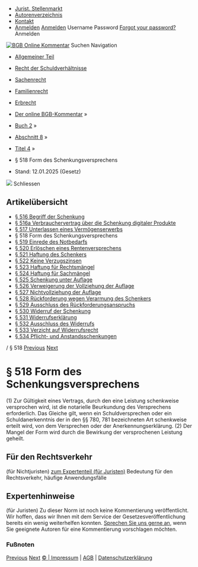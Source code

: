   * [Jurist. Stellenmarkt](https://bgb.kommentar.de/Buch-2/Abschnitt-8/Titel-4/</job-board> "Jurist. Stellenmarkt")
  * [Autorenverzeichnis](https://bgb.kommentar.de/Buch-2/Abschnitt-8/Titel-4/</Autorenverzeichnis> "Autorenverzeichnis")
  * [Kontakt](https://bgb.kommentar.de/Buch-2/Abschnitt-8/Titel-4/</Kontakt>)
  * [Anmelden](https://bgb.kommentar.de/Buch-2/Abschnitt-8/Titel-4/<#login> "show login form") [Anmelden](https://bgb.kommentar.de/Buch-2/Abschnitt-8/Titel-4/<#> "hide login form") Username Password
[Forgot your password?](https://bgb.kommentar.de/Buch-2/Abschnitt-8/Titel-4/</user/forgotpassword>) Anmelden 


[![BGB Online Kommentar](https://bgb.kommentar.de/extension/bgb/design/bgb/images/logo.png)](https://bgb.kommentar.de/Buch-2/Abschnitt-8/Titel-4/</> "BGB Online Kommentar")
Suchen
Navigation
  * [Allgemeiner Teil](https://bgb.kommentar.de/Buch-2/Abschnitt-8/Titel-4/</Buch-1>)
  * [Recht der Schuldverhältnisse](https://bgb.kommentar.de/Buch-2/Abschnitt-8/Titel-4/</Buch-2>)
  * [Sachenrecht](https://bgb.kommentar.de/Buch-2/Abschnitt-8/Titel-4/</Buch-3>)
  * [Familienrecht](https://bgb.kommentar.de/Buch-2/Abschnitt-8/Titel-4/</Buch-4>)
  * [Erbrecht](https://bgb.kommentar.de/Buch-2/Abschnitt-8/Titel-4/</Buch-5>)


  * [Der online BGB-Kommentar](https://bgb.kommentar.de/Buch-2/Abschnitt-8/Titel-4/</>) »
  * [Buch 2](https://bgb.kommentar.de/Buch-2/Abschnitt-8/Titel-4/</Buch-2>) »
  * [Abschnitt 8](https://bgb.kommentar.de/Buch-2/Abschnitt-8/Titel-4/</Buch-2/Abschnitt-8>) »
  * [Titel 4](https://bgb.kommentar.de/Buch-2/Abschnitt-8/Titel-4/</Buch-2/Abschnitt-8/Titel-4>) »
  * § 518 Form des Schenkungsversprechens 
  * Stand: 12.01.2025 (Gesetz) 


![](https://vg01.met.vgwort.de/na/1c9909529ead4f509072c06d9081a7d5)
Schliessen 
## Artikelübersicht
  * [ § 516 Begriff der Schenkung ](https://bgb.kommentar.de/Buch-2/Abschnitt-8/Titel-4/</Buch-2/Abschnitt-8/Titel-4/Begriff-der-Schenkung>)
  * [ § 516a Verbrauchervertrag über die Schenkung digitaler Produkte ](https://bgb.kommentar.de/Buch-2/Abschnitt-8/Titel-4/</Buch-2/Abschnitt-8/Titel-4/Verbrauchervertrag-ueber-die-Schenkung-digitaler-Produkte>)
  * [ § 517 Unterlassen eines Vermögenserwerbs ](https://bgb.kommentar.de/Buch-2/Abschnitt-8/Titel-4/</Buch-2/Abschnitt-8/Titel-4/Unterlassen-eines-Vermoegenserwerbs>)
  * § 518 Form des Schenkungsversprechens 
  * [ § 519 Einrede des Notbedarfs ](https://bgb.kommentar.de/Buch-2/Abschnitt-8/Titel-4/</Buch-2/Abschnitt-8/Titel-4/Einrede-des-Notbedarfs>)
  * [ § 520 Erlöschen eines Rentenversprechens ](https://bgb.kommentar.de/Buch-2/Abschnitt-8/Titel-4/</Buch-2/Abschnitt-8/Titel-4/Erloeschen-eines-Rentenversprechens>)
  * [ § 521 Haftung des Schenkers ](https://bgb.kommentar.de/Buch-2/Abschnitt-8/Titel-4/</Buch-2/Abschnitt-8/Titel-4/Haftung-des-Schenkers>)
  * [ § 522 Keine Verzugszinsen ](https://bgb.kommentar.de/Buch-2/Abschnitt-8/Titel-4/</Buch-2/Abschnitt-8/Titel-4/Keine-Verzugszinsen>)
  * [ § 523 Haftung für Rechtsmängel ](https://bgb.kommentar.de/Buch-2/Abschnitt-8/Titel-4/</Buch-2/Abschnitt-8/Titel-4/Haftung-fuer-Rechtsmaengel>)
  * [ § 524 Haftung für Sachmängel ](https://bgb.kommentar.de/Buch-2/Abschnitt-8/Titel-4/</Buch-2/Abschnitt-8/Titel-4/Haftung-fuer-Sachmaengel>)
  * [ § 525 Schenkung unter Auflage ](https://bgb.kommentar.de/Buch-2/Abschnitt-8/Titel-4/</Buch-2/Abschnitt-8/Titel-4/Schenkung-unter-Auflage>)
  * [ § 526 Verweigerung der Vollziehung der Auflage ](https://bgb.kommentar.de/Buch-2/Abschnitt-8/Titel-4/</Buch-2/Abschnitt-8/Titel-4/Verweigerung-der-Vollziehung-der-Auflage>)
  * [ § 527 Nichtvollziehung der Auflage ](https://bgb.kommentar.de/Buch-2/Abschnitt-8/Titel-4/</Buch-2/Abschnitt-8/Titel-4/Nichtvollziehung-der-Auflage>)
  * [ § 528 Rückforderung wegen Verarmung des Schenkers ](https://bgb.kommentar.de/Buch-2/Abschnitt-8/Titel-4/</Buch-2/Abschnitt-8/Titel-4/Rueckforderung-wegen-Verarmung-des-Schenkers>)
  * [ § 529 Ausschluss des Rückforderungsanspruchs ](https://bgb.kommentar.de/Buch-2/Abschnitt-8/Titel-4/</Buch-2/Abschnitt-8/Titel-4/Ausschluss-des-Rueckforderungsanspruchs>)
  * [ § 530 Widerruf der Schenkung ](https://bgb.kommentar.de/Buch-2/Abschnitt-8/Titel-4/</Buch-2/Abschnitt-8/Titel-4/Widerruf-der-Schenkung>)
  * [ § 531 Widerrufserklärung ](https://bgb.kommentar.de/Buch-2/Abschnitt-8/Titel-4/</Buch-2/Abschnitt-8/Titel-4/Widerrufserklaerung>)
  * [ § 532 Ausschluss des Widerrufs ](https://bgb.kommentar.de/Buch-2/Abschnitt-8/Titel-4/</Buch-2/Abschnitt-8/Titel-4/Ausschluss-des-Widerrufs>)
  * [ § 533 Verzicht auf Widerrufsrecht ](https://bgb.kommentar.de/Buch-2/Abschnitt-8/Titel-4/</Buch-2/Abschnitt-8/Titel-4/Verzicht-auf-Widerrufsrecht>)
  * [ § 534 Pflicht- und Anstandsschenkungen ](https://bgb.kommentar.de/Buch-2/Abschnitt-8/Titel-4/</Buch-2/Abschnitt-8/Titel-4/Pflicht-und-Anstandsschenkungen>)


/ § 518 
[Previous](https://bgb.kommentar.de/Buch-2/Abschnitt-8/Titel-4/</Buch-2/Abschnitt-8/Titel-4/Unterlassen-eines-Vermoegenserwerbs> "§ 517 Unterlassen eines Vermögenserwerbs") [Next](https://bgb.kommentar.de/Buch-2/Abschnitt-8/Titel-4/</Buch-2/Abschnitt-8/Titel-4/Einrede-des-Notbedarfs> "§ 519 Einrede des Notbedarfs")
# § 518 Form des Schenkungsversprechens
(1) Zur Gültigkeit eines Vertrags, durch den eine Leistung schenkweise versprochen wird, ist die notarielle Beurkundung des Versprechens erforderlich. Das Gleiche gilt, wenn ein Schuldversprechen oder ein Schuldanerkenntnis der in den §§ 780, 781 bezeichneten Art schenkweise erteilt wird, von dem Versprechen oder der Anerkennungserklärung.
(2) Der Mangel der Form wird durch die Bewirkung der versprochenen Leistung geheilt.
## Für den Rechtsverkehr 
(für Nichtjuristen)
[zum Expertenteil (für Juristen)](https://bgb.kommentar.de/Buch-2/Abschnitt-8/Titel-4/<#expertenhinweise>)
Bedeutung für den Rechtsverkehr, häufige Anwendungsfälle
## Expertenhinweise
(für Juristen)
Zu dieser Norm ist noch keine Kommentierung veröffentlicht. Wir hoffen, dass wir Ihnen mit dem Service der Gesetzesveröffentlichung bereits ein wenig weiterhelfen konnten. [Sprechen Sie uns gerne an](https://bgb.kommentar.de/Buch-2/Abschnitt-8/Titel-4/</Kontakt>), wenn Sie geeignete Autoren für eine Kommentierung vorschlagen möchten. 
### Fußnoten
[Previous](https://bgb.kommentar.de/Buch-2/Abschnitt-8/Titel-4/</Buch-2/Abschnitt-8/Titel-4/Unterlassen-eines-Vermoegenserwerbs> "§ 517 Unterlassen eines Vermögenserwerbs") [Next](https://bgb.kommentar.de/Buch-2/Abschnitt-8/Titel-4/</Buch-2/Abschnitt-8/Titel-4/Einrede-des-Notbedarfs> "§ 519 Einrede des Notbedarfs")
[© | Impressum](https://bgb.kommentar.de/Buch-2/Abschnitt-8/Titel-4/</Kontakt>) | [AGB](https://bgb.kommentar.de/Buch-2/Abschnitt-8/Titel-4/</AGB>) | [Datenschutzerklärung](https://bgb.kommentar.de/Buch-2/Abschnitt-8/Titel-4/</Datenschutzerklaerung-fuer-Leser>)
